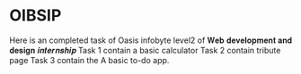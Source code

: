 # OIBSIP
Here is an completed task of Oasis infobyte level2 of 𝐖𝐞𝐛 𝐝𝐞𝐯𝐞𝐥𝐨𝐩𝐦𝐞𝐧𝐭 𝐚𝐧𝐝 𝐝𝐞𝐬𝐢𝐠𝐧 𝒊𝒏𝒕𝒆𝒓𝒏𝒔𝒉𝒊𝒑
Task 1 contain a basic calculator
Task 2 contain tribute page
Task 3 contain the A basic to-do app.













